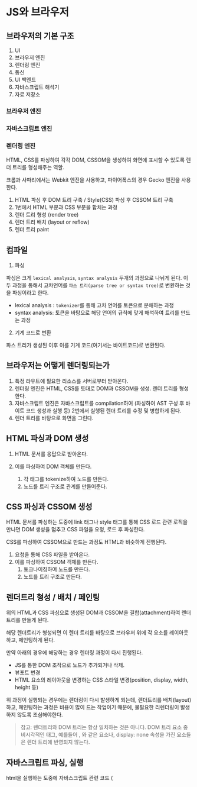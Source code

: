 # JS와 브라우저
## 브라우저의 기본 구조
1. UI
2. 브라우저 엔진
3. 렌더링 엔진
4. 통신
5. UI 백엔드
6. 자바스크립트 해석기
7. 자료 저장소

### 브라우저 엔진

### 자바스크립트 엔진

### 렌더링 엔진

HTML, CSS를 파싱하여 각각 DOM, CSSOM을 생성하여 화면에 표시할 수 있도록 렌더 트리를 형성해주는 역할.

크롬과 사파리에서는 Webkit 엔진을 사용하고, 파이어폭스의 경우 Gecko 엔진을 사용한다.

1. HTML 파싱 후 DOM 트리 구축 / Style(CSS) 파싱 후 CSSOM 트리 구축
2. 1번에서 HTML 부분과 CSS 부분을 합치는 과정
3. 렌더 트리 형성 (render tree)
4. 렌더 트리 배치 (layout or reflow)
5. 렌더 트리 paint

## 컴파일

1.  파싱

파싱은 크게  `lexical analysis`,  `syntax analysis` 두개의 과정으로 나뉘게 된다. 이 두 과정을 통해서 고차언어를 `파스 트리(parse tree or syntax tree)`로 변환하는 것을 파싱이라고 한다.

- lexical analysis : `tokenizer`를 통해 고차 언어를 토큰으로 분해하는 과정
- syntax analysis: 토큰을 바탕으로 해당 언어의 규칙에 맞게 해석하여 트리를 만드는 과정

2. 기계 코드로 변환

파스 트리가 생성된 이후 이를 기계 코드(여기서는 바이트코드)로 변환된다.


## 브라우저는 어떻게 렌더링되는가
1. 특정 라우트에 필요한 리소스를 서버로부터 받아온다.
2. 렌더링 엔진은 HTML, CSS를 토대로 DOM과 CSSOM을 생성. 렌더 트리를 형성한다.
3. 자바스크립트 엔진은 자바스크립트를 compilation하여 (파싱하여 AST 구성 후 바이트 코드 생성과 실행 등) 2번에서 실행된 렌더 트리를 수정 및 병합하게 된다.
4. 렌더 트리를 바탕으로 화면을 그린다.


## HTML 파싱과 DOM 생성
1. HTML 문서를 응답으로 받아온다.

2. 이를 파싱하여 DOM 객체를 만든다.
    1. 각 태그를 tokenize하여 노드를 만든다.
    2. 노드를 트리 구조로 관계를 만들어준다.

## CSS 파싱과 CSSOM 생성
HTML 문서를 파싱하는 도중에 link 태그나 style 태그를 통해 CSS 로드 관련 로직을 만나면 DOM 생성을 멈추고 CSS 파일을 요청, 로드 후 파싱한다.

CSS를 파싱하여 CSSOM으로 만드는 과정도 HTML과 비슷하게 진행된다.

1. 요청을 통해 CSS 파일을 받아온다.
2. 이를 파싱하여 CSSOM 객체를 만든다.
    1. 토크나이징하여 노드를 만든다.
    2. 노드를 트리 구조로 만든다.

## 렌더트리 형성 / 배치 / 페인팅

위의 HTML과 CSS 파싱으로 생성된 DOM과 CSSOM을 결합(attachment)하여 렌더 트리를 만들게 된다.

해당 렌더트리가 형성되면 이 렌더 트리를 바탕으로 브라우저 위에 각 요소를 레이아웃하고, 페인팅하게 된다.

만약 아래의 경우에 해당하는 경우 렌더링 과정이 다시 진행된다.

- JS를 통한 DOM 조작으로 노드가 추가되거나 삭제.
- 뷰포트 변경
- HTML 요소의 레이아웃을 변경하는 CSS 스타일 변경(position, display, width, height 등)

위 과정이 실행되는 경우에는 렌더링이 다시 발생하게 되는데,  렌더트리를 배치(layout)하고, 페인팅하는 과정은 비용이 많이 드는 작업이기 때문에, 불필요한 리렌더링이 발생하지 않도록 조심해야한다.

> 참고: 렌더트리와 DOM 트리는 항상 일치하는 것은 아니다. DOM 트리 요소 중 비시각적인 태그, 예를들어 <head>, <meta>와 같은 요소나, display: none 속성을 가진 요소들은 렌더 트리에 반영되지 않는다.


## 자바스크립트 파싱, 실행

html을 실행하는 도중에 자바스크립트 관련 코드 (<script> 태그와 같은) 를 만나게 되면, DOM 생성이 일시 중지되고, 자바스크립트 관련 코드를 받아오게 된다.

해당 자바스크립트 파일을 받아오게 되면, 이 파일은 렌더링 엔진이 아닌 자바스크립트 엔진을 통해 해석되고, 렌더링 엔진은 작업으로 돌아가게 된다.

1. 자바스크립트 코드 파싱
    1. lexical analysis. 소스코드를 토크나이징하여 토큰으로 분해한다.
    2. syntatic analysis. 위 과정으로부터 나온 토큰을 언어의 규칙을 바탕으로 해석하여 AST(Absctract Syntax Tree)를 생성
2. AST를 바탕으로 바이트코드로 변환
3. 인터프리터에 의해 실행

### 리플로우, 리페인트

자바스크립트에서 DOM API를 통해서 DOM을 조작하는 경우에, 렌더 트리가 변경되어, 배치(layout), paint 과정이 다시 발생할 수 있다.

만약에 layout을 바꾸는 position, width, height, 노드의 추가 및 삭제 등이 일어나는 경우에는 reflow가 발생한다.

만약 layout을 변경하지 않는 경우라면 reflow는 일어나지 않고 repaint만 발생한다.


## 왜 <script> 태그는 하단에 위치할까?
스크립트 태그를 하단에 위치시키는 이유는 두가지로 요약할 수 있다.

1. 페이지 로딩 속도 개선

위에서 설명한 렌더링 엔진과 자바스크립트 엔진은 병렬처리를 하지 않는다. 위에서 설명한 것과 같이, HTML 문서를 파싱하는 도중에 CSS, JS와 관련된 부분을 만나면 파싱을 멈추고, CSS, JS 관련 부분을 처리(파싱, 실행)하게된다.

이로 인해서, HTML 파싱이 지연되면 그만큼 페이지의 로딩이 느려진다.  실제 렌더링 엔진은 렌더 트리가 모두 완성된 후 요소를 배치하고 페인트하는 것이 아니라, 점진적으로 이를 그려나가는데,  만약 블로킹이 되는 경우에는 이마저도 진행되지 않는다.

2. DOM API 사용

만약 <script> 태그 내에서 DOM API를 통해서 DOM을 직접 조작하려고하는데, 아직 HTML 파싱이 되지 않은 상황이라 DOM에 해당 요소(태그)가 존재하지 않는 경우에는 에러가 날 수 있다.  따라서 스크립트 태그가 CSS와 같이 <head> 태그 내부에 존재한다면, 이로 인해 에러가 발생할  수도 있다.



#javascript